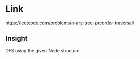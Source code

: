 # Link

https://leetcode.com/problems/n-ary-tree-preorder-traversal/

## Insight

DFS using the given Node structure.